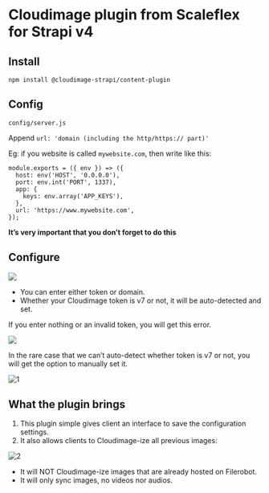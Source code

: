 # Cloudimage plugin from Scaleflex for Strapi v4

## Install

`npm install @cloudimage-strapi/content-plugin`

## Config

`config/server.js`

Append `url: 'domain (including the http/https:// part)'`

Eg: if you website is called `mywebsite.com`, then write like this:

```
module.exports = ({ env }) => ({
  host: env('HOST', '0.0.0.0'),
  port: env.int('PORT', 1337),
  app: {
    keys: env.array('APP_KEYS'),
  },
  url: 'https://www.mywebsite.com',
});
```

**It’s very important that you don’t forget to do this**

## Configure

![](https://user-images.githubusercontent.com/20809372/210363042-d254b19b-2cb6-493c-b3fe-676131d15cf3.png)

- You can enter either token or domain.
- Whether your Cloudimage token is v7 or not, it will be auto-detected and set.

If you enter nothing or an invalid token, you will get this error.

![](https://user-images.githubusercontent.com/20809372/210363124-a3c548f5-8bf3-4303-bad7-22906f5e1585.png)

In the rare case that we can’t auto-detect whether token is v7 or not, you will get the option to manually set it.

![1](https://user-images.githubusercontent.com/20809372/226889919-71a072b9-c648-4fd4-b0c4-e5c89351c302.png)

## What the plugin brings

1. This plugin simple gives client an interface to save the configuration settings.
2. It also allows clients to Cloudimage-ize all previous images:

![2](https://user-images.githubusercontent.com/20809372/226889956-a841eb93-2eaf-4608-ad86-7a4ebcc4aff5.png)

- It will NOT Cloudimage-ize images that are already hosted on Filerobot.
- It will only sync images, no videos nor audios.
